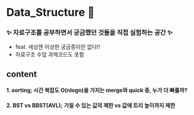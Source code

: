 # Data_Structure 📒
### ✨ 자료구조를 공부하면서 궁금했던 것들을 직접 실험하는 공간 ✨ 
* feat. 세상엔 이상한 궁금증이란 없다!! 
* 자료구조 수업 과제코드도 포함




## content
#### 1. sorting; 시간 복잡도 O(nlogn)을 가지는 merge와 quick 중, 누가 더 빠를까? 

#### 2. BST vs BBST(AVL); 가질 수 있는 값의 제한 vs 값에 트리 높이까지 제한 

